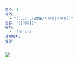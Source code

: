 ```yaml
---
갯수: 1
지역:
  - "[[../../ZONE/사무실|사무실]]"
종류: "[[의류]]"
위치:
  - "[[K-L]]"
상세위치: 
설명:
---
```


![](http://192.168.50.22/devices/250322_IMG_0033.jpg)
